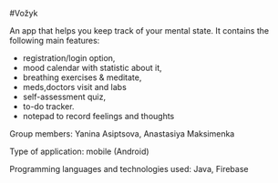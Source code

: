 #Vožyk

An app that helps you keep track of your mental state. 
It contains the following main features: 
   - registration/login option,
   - mood calendar with statistic about it,
   - breathing exercises & meditate,
   - meds,doctors visit and labs  
   - self-assessment quiz,
   - to-do tracker.
   - notepad to record feelings and thoughts

Group members: Yanina Asiptsova, Anastasiya Maksimenka

Type of application: mobile (Android) 

Programming languages and technologies used: Java, Firebase
